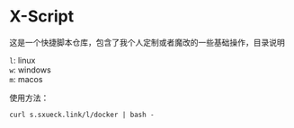 # X-Script

这是一个快捷脚本仓库，包含了我个人定制或者魔改的一些基础操作，目录说明

`l`: linux  
`w`: windows  
`m`: macos  

使用方法：  
```shell
curl s.sxueck.link/l/docker | bash -
```
